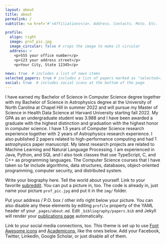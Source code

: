 ```yaml
---
layout: about
title: about
permalink: /
subtitle: <a href='#'>Affiliations</a>. Address. Contacts. Moto. Etc.

profile:
  align: right
  image: prof_pic.jpg
  image_circular: false # crops the image to make it circular
  address: >
    <p>555 your office number</p>
    <p>123 your address street</p>
    <p>Your City, State 12345</p>

news: true  # includes a list of news items
selected_papers: true # includes a list of papers marked as "selected={true}"
social: true  # includes social icons at the bottom of the page
---
```


I have earned my Bachelor of Science in Computer Science degree together with my Bachelor of Science in Astrophysics degree at the University of North Carolina at Chapel Hill in summer 2022 and will pursue my Master of Science in Health Data Science at Harvard University starting fall 2022. My GPA as an undergraduate student was 3.988 and I have been awarded a graduate with the highest distinction and graduation with the highest honor in computer science. I have 1.5 years of Computer Science research experience together with 2 years of Astrophysics research experience. I also published 2 papers related to high-performance computing and had 1 astrophysics paper manuscript. My latest research projects are related to Machine Learning and Natural Language Processing. I am experienced in Java, Python, and SQL and I also took classes that use TypeScript, C, and C++ as programming languages. The Computer Science courses that I have taken so far include algorithms, data structures, databases, object-oriented programming, computer security, and distributed system.

Write your biography here. Tell the world about yourself. Link to your favorite [subreddit](http://reddit.com). You can put a picture in, too. The code is already in, just name your picture `prof_pic.jpg` and put it in the `img/` folder.

Put your address / P.O. box / other info right below your picture. You can also disable any these elements by editing `profile` property of the YAML header of your `_pages/about.md`. Edit `_bibliography/papers.bib` and Jekyll will render your [publications page](/al-folio/publications/) automatically.

Link to your social media connections, too. This theme is set up to use [Font Awesome icons](http://fortawesome.github.io/Font-Awesome/) and [Academicons](https://jpswalsh.github.io/academicons/), like the ones below. Add your Facebook, Twitter, LinkedIn, Google Scholar, or just disable all of them.
